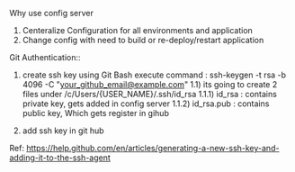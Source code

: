 Why use config server
1. Centeralize Configuration for all environments and application
2. Change config with need to build or re-deploy/restart application

Git Authentication::

1) create ssh key using Git Bash
execute command :
    ssh-keygen -t rsa -b 4096 -C "your_github_email@example.com"
    1.1) its going to create 2 files under  /c/Users/{USER_NAME}/.ssh/id_rsa
        1.1.1) id_rsa : contains private key, gets added in config server 
        1.1.2) id_rsa.pub : contains public key, Which gets register in gihub
     
2) add ssh key in git hub


Ref: https://help.github.com/en/articles/generating-a-new-ssh-key-and-adding-it-to-the-ssh-agent
